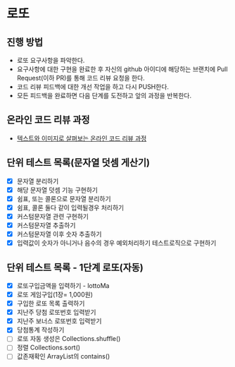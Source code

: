 # 로또
## 진행 방법
* 로또 요구사항을 파악한다.
* 요구사항에 대한 구현을 완료한 후 자신의 github 아이디에 해당하는 브랜치에 Pull Request(이하 PR)를 통해 코드 리뷰 요청을 한다.
* 코드 리뷰 피드백에 대한 개선 작업을 하고 다시 PUSH한다.
* 모든 피드백을 완료하면 다음 단계를 도전하고 앞의 과정을 반복한다.

## 온라인 코드 리뷰 과정
* [텍스트와 이미지로 살펴보는 온라인 코드 리뷰 과정](https://github.com/next-step/nextstep-docs/tree/master/codereview)


## 단위 테스트 목록(문자열 덧셈 게산기)
- [x] 문자열 분리하기
- [x] 해당 문자열 덧셈 기능 구현하기
- [x] 쉼표, 또는 콜론으로 문자열 분리하기
- [x] 쉼표, 콜론 둘다 같이 입력될경우 처리하기
- [x] 커스텀문자열 관련 구현하기
- [x] 커스텀문자열 추출하기
- [x] 커스텀문자열 이후 숫자 추출하기
- [x] 입력값이 숫자가 아니거나 음수의 경우 예외처리하기 테스트로직으로 구현하기 

## 단위 테스트 목록 - 1단계 로또(자동) 
- [x] 로또구입금액을 입력하기 - lottoMa
- [x] 로또 게임구입(1장= 1,000원) 
- [x] 구입한 로또 목록 출력하기
- [x] 지난주 당첨 로또번호 입력받기
- [x] 지난주 보너스 로또번호 입력받기
- [x] 당첨통계 작성하기
- [ ] 로또 자동 생성은 Collections.shuffle()
- [ ] 정렬 Collections.sort()
- [ ] 값존재확인 ArrayList의 contains()